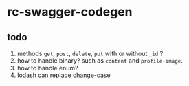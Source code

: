 # rc-swagger-codegen


## todo

1. methods `get`, `post`, `delete`, `put` with or without `_id` ?
1. how to handle binary? such as `content` and `profile-image`.
1. how to handle enum?
1. lodash can replace change-case
